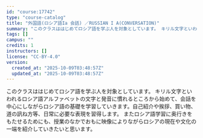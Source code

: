 ```yaml
---
id: "course:17742"
type: "course-catalog"
title: "外国語(ロシア語Ia 会話) ／RUSSIAN I A(CONVERSATION)"
summary: "このクラスははじめてロシア語を学ぶ人を対象としています。 キリル文字といわれるロシア語アルファベットの文字と発音に慣れるところから始めて、会話を中心にしながらロシア語の基礎を学習していきます。自己紹介や挨拶、買い物、道の訊ね方等、日常に必要…"
tags: []
campus: ""
credits: 1
instructors: []
license: "CC-BY-4.0"
version:
  created_at: "2025-10-09T03:48:57Z"
  updated_at: "2025-10-09T03:48:57Z"
---
```

このクラスははじめてロシア語を学ぶ人を対象としています。 キリル文字といわれるロシア語アルファベットの文字と発音に慣れるところから始めて、会話を中心にしながらロシア語の基礎を学習していきます。自己紹介や挨拶、買い物、道の訊ね方等、日常に必要な表現を習得します。 またロシア語学習に奥行きをもたせるためにも、授業のなかでおもに映像によりながらロシアの現在や文化の一端を紹介していきたいと思います。
